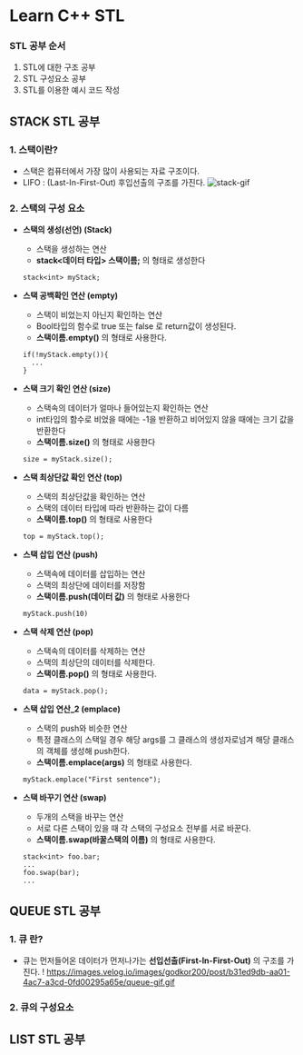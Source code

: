 # Learn C++ STL
### STL 공부 순서
1. STL에 대한 구조 공부
2. STL 구성요소 공부
3. STL를 이용한 예시 코드 작성


## STACK STL 공부
### 1. 스택이란?
* 스택은 컴퓨터에서 가장 많이 사용되는 자료 구조이다.
* LIFO : (Last-In-First-Out) 후입선출의 구조를 가진다.
![stack-gif](https://github.com/khs020512/LearnAPI/assets/97209803/bdb1f7bd-2cc3-4c5f-9230-bd4b6a7d661b)
### 2. 스택의 구성 요소
* **스택의 생성(선언) (Stack)**
  * 스택을 생성하는 연산
  * **stack<데이터 타입> 스택이름;** 의 형태로 생성한다
  ```
  stack<int> myStack;
  ```
* **스택 공백확인 연산 (empty)**

  * 스택이 비었는지 아닌지 확인하는 연산
  * Bool타입의 함수로 true 또는 false 로 return값이 생성된다.
  * **스택이름.empty()** 의 형태로 사용한다.
  ```
  if(!myStack.empty()){
    ...
  }
  ```
  
* **스택 크기 확인 연산 (size)**
  * 스택속의 데이터가 얼마나 들어있는지 확인하는 연산
  * int타입의 함수로 비었을 때에는 -1을 반환하고 비어있지 않을 때에는 크기 값을 반환한다
  * **스택이름.size()** 의 형태로 사용한다
  ```
  size = myStack.size();
  ```
* **스택 최상단값 확인 연산 (top)**
  * 스택의 최상단값을 확인하는 연산
  * 스택의 데이터 타입에 따라 반환하는 값이 다름
  * **스택이름.top()** 의 형태로 사용한다
  ```
  top = myStack.top();
  ```
* **스택 삽입 연산 (push)**
  * 스택속에 데이터를 삽입하는 연산
  * 스택의 최상단에 데이터를 저장함
  * **스택이름.push(데이터 값)** 의 형태로 사용한다
  ```
  myStack.push(10)
  ```
* **스택 삭제 연산 (pop)**
  * 스택속의 데이터를 삭제하는 연산
  * 스택의 최상단의 데이터를 삭제한다.
  *  **스택이름.pop()** 의 형태로 사용한다.
  ```
  data = myStack.pop();
  ```
* **스택 삽입 연산_2 (emplace)**
  * 스택의 push와 비슷한 연산
  * 특정 클래스의 스택일 경우 해당 args를 그 클래스의 생성자로넘겨 해당 클래스의 객체를 생성해 push한다.
  * **스택이름.emplace(args)** 의 형태로 사용한다.
  ```
  myStack.emplace("First sentence");
  ```
* **스택 바꾸기 연산 (swap)**
  * 두개의 스택을 바꾸는 연산
  * 서로 다른 스택이 있을 때 각 스택의 구성요소 전부를 서로 바꾼다.
  * **스택이름.swap(바꿀스택의 이름)** 의 형태로 사용한다.
  ```
  stack<int> foo.bar;
  ...
  foo.swap(bar);
  ...
  ```
## QUEUE STL 공부
### 1. 큐 란?
* 큐는 먼저들어온 데이터가 먼저나가는 **선입선출(First-In-First-Out)** 의 구조를 가진다.
! https://images.velog.io/images/godkor200/post/b31ed9db-aa01-4ac7-a3cd-0fd00295a65e/queue-gif.gif
### 2. 큐의 구성요소

## LIST STL 공부
